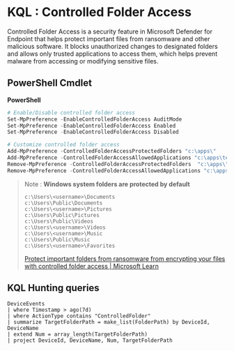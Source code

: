 # KQL : Controlled Folder Access
Controlled Folder Access is a security feature in Microsoft Defender for Endpoint that helps protect important files from ransomware and other malicious software. It blocks unauthorized changes to designated folders and allows only trusted applications to access them, which helps prevent malware from accessing or modifying sensitive files.

## PowerShell Cmdlet
**PowerShell**
```powershell
# Enable/Disable controlled folder access
Set-MpPreference -EnableControlledFolderAccess AuditMode
Set-MpPreference -EnableControlledFolderAccess Enabled
Set-MpPreference -EnableControlledFolderAccess Disabled

# Customize controlled folder access
Add-MpPreference -ControlledFolderAccessProtectedFolders "c:\apps\"
Add-MpPreference -ControlledFolderAccessAllowedApplications "c:\apps\test.exe"
Remove-MpPreference -ControlledFolderAccessProtectedFolders  "c:\apps\"
Remove-MpPreference -ControlledFolderAccessAllowedApplications "c:\apps\test.exe"
```

> Note : **Windows system folders are protected by default**
> ```
> c:\Users\<username>\Documents
> c:\Users\Public\Documents
> c:\Users\<username>\Pictures
> c:\Users\Public\Pictures
> c:\Users\Public\Videos
> c:\Users\<username>\Videos
> c:\Users\<username>\Music
> c:\Users\Public\Music
> c:\Users\<username>\Favorites
> ```
> [Protect important folders from ransomware from encrypting your files with controlled folder access | Microsoft Learn](https://learn.microsoft.com/en-us/microsoft-365/security/defender-endpoint/controlled-folders?view=o365-worldwide)

## KQL Hunting queries
```kql
DeviceEvents
| where Timestamp > ago(7d)
| where ActionType contains "ControlledFolder"
| summarize TargetFolderPath = make_list(FolderPath) by DeviceId, DeviceName
| extend Num = array_length(TargetFolderPath)
| project DeviceId, DeviceName, Num, TargetFolderPath
```
